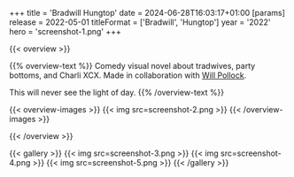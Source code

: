 +++
title = 'Bradwill Hungtop'
date = 2024-06-28T16:03:17+01:00
[params]
    release = 2022-05-01
    titleFormat = ['Bradwill', 'Hungtop']
    year = '2022'
    hero = 'screenshot-1.png'
+++

{{< overview >}}

{{% overview-text %}}
Comedy visual novel about tradwives, party bottoms, and Charli XCX. Made in collaboration with [Will Pollock](https://www.instagram.com/jpeg.admirer/).

This will never see the light of day.
{{% /overview-text %}}

{{< overview-images >}}
{{< img src=screenshot-2.png >}}
{{< /overview-images >}}

{{< /overview >}}

{{< gallery >}}
{{< img src=screenshot-3.png >}}
{{< img src=screenshot-4.png >}}
{{< img src=screenshot-5.png >}}
{{< /gallery >}}
